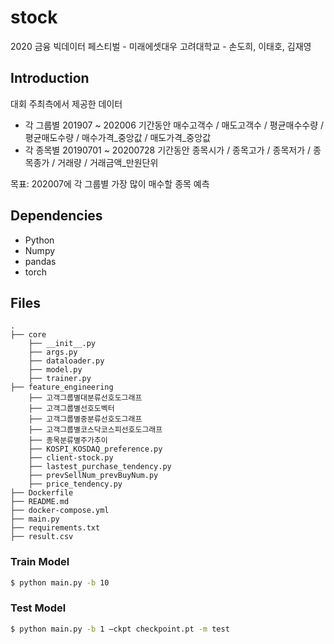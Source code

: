 # stock
2020 금융 빅데이터 페스티벌 - 미래에셋대우
고려대학교 - 손도희, 이태호, 김재영


## Introduction

대회 주최측에서 제공한 데이터
- 각 그룹별 201907 ~ 202006 기간동안 매수고객수 / 매도고객수 / 평균매수수량 / 평균매도수량 / 매수가격_중앙값 / 매도가격_중앙값
- 각 종목별 20190701 ~ 20200728 기간동안 종목시가 / 종목고가 / 종목저가 / 종목종가 / 거래량 / 거래금액_만원단위 

목표: 202007에 각 그룹별 가장 많이 매수할 종목 예측


## Dependencies

* Python
* Numpy
* pandas
* torch


## Files

```
.
├── core
    ├── __init__.py
    ├── args.py
    ├── dataloader.py
    ├── model.py
    ├── trainer.py
├── feature_engineering
    ├── 고객그룹별대분류선호도그래프
    ├── 고객그룹별선호도벡터
    ├── 고객그룹별중분류선호도그래프
    ├── 고객그룹별코스닥코스피선호도그래프
    ├── 종목분류별주가추이
    ├── KOSPI_KOSDAQ_preference.py
    ├── client-stock.py
    ├── lastest_purchase_tendency.py
    ├── prevSellNum_prevBuyNum.py
    ├── price_tendency.py
├── Dockerfile
├── README.md
├── docker-compose.yml
├── main.py
├── requirements.txt
├── result.csv
```

### Train Model

```bash
$ python main.py -b 10
```

### Test Model

```bash
$ python main.py -b 1 —ckpt checkpoint.pt -m test
```
